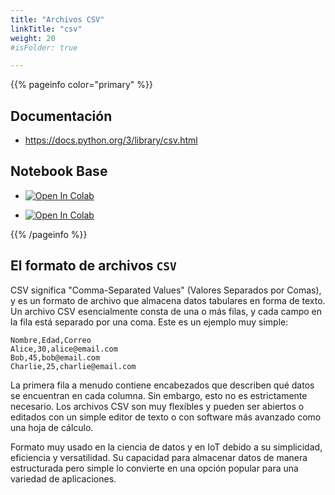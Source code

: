 ```yaml
---
title: "Archivos CSV"
linkTitle: "csv"
weight: 20
#isFolder: true

---
```



{{% pageinfo color="primary" %}}
## Documentación
* https://docs.python.org/3/library/csv.html

## Notebook Base
* <a target="_blank" href="https://colab.research.google.com/github/lmorillas/curso-python-iot/blob/sesiones/notebooks/archivos-csv.ipynb">
  <img src="https://colab.research.google.com/assets/colab-badge.svg" alt="Open In Colab"/>
</a>

* <a target="_blank" href="https://colab.research.google.com/github/lmorillas/curso-python-iot/blob/sesiones/notebooks/ejercicio_csv_temperaturas.ipynb">
  <img src="https://colab.research.google.com/assets/colab-badge.svg" alt="Open In Colab"/>
</a>

{{% /pageinfo %}}


## El formato de archivos `CSV`

CSV significa "Comma-Separated Values" (Valores Separados por Comas), y es un formato de archivo que almacena datos tabulares en forma de texto. Un archivo CSV esencialmente consta de una o más filas, y cada campo en la fila está separado por una coma. Este es un ejemplo muy simple:

```
Nombre,Edad,Correo
Alice,30,alice@email.com
Bob,45,bob@email.com
Charlie,25,charlie@email.com
```

La primera fila a menudo contiene encabezados que describen qué datos se encuentran en cada columna. Sin embargo, esto no es estrictamente necesario. Los archivos CSV son muy flexibles y pueden ser abiertos o editados con un simple editor de texto o con software más avanzado como una hoja de cálculo.

Formato muy usado en la ciencia de datos y en IoT debido a su simplicidad, eficiencia y versatilidad. Su capacidad para almacenar datos de manera estructurada pero simple lo convierte en una opción popular para una variedad de aplicaciones.